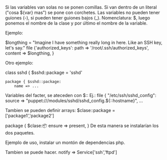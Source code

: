 Si las variables van solas no se ponen comillas.
Si van dentro de un literal ("cosa ${var} mas") se pone con corchetes.
Las variables no pueden tener guiones (-), si pueden tener guiones bajos (_).
Nomenclatura: $, luego ponemos el nombre de la clase y por último el nombre de la variable.

Ejemplo:

$longthing = "Imagine I have something really long in here. Like an SSH key, let's say."
file {'authorized_keys':
  path    => '/root/.ssh/authorized_keys',
  content => $longthing,
}

Otro ejemplo:

class sshd {
	$sshd::package = 'sshd'

	package { $sshd::package:
		name => ...


Variables del facter, se ateceden con $::
Ej.:
file { "/etc/ssh/sshd_config":
	source => "puppet:///modules/sshd/sshd_config.${::hostname}",
	...


Tambien se pueden definir arrays:
$clase::package = ['package1','package2']

package { $clase::package:
	ensure => present,
}
De esta manera se instalarían los dos paquetes.

Ejemplo de uso, instalar un montón de dependencias php.


Tambien se puede hacer.
	notify => Service['ssh','ftpd']
